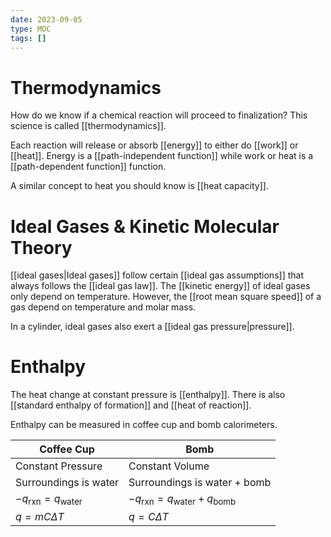```yaml
---
date: 2023-09-05
type: MOC
tags: []
---
```


# Thermodynamics
How do we know if a chemical reaction will proceed to finalization? This science is called [[thermodynamics]].

Each reaction will release or absorb [[energy]] to either do [[work]] or [[heat]]. Energy is a [[path-independent function]] while work or heat is a [[path-dependent function]] function.

A similar concept to heat you should know is [[heat capacity]].

# Ideal Gases & Kinetic Molecular Theory
[[ideal gases|Ideal gases]] follow certain [[ideal gas assumptions]] that always follows the [[ideal gas law]]. The [[kinetic energy]] of ideal gases only depend on temperature. However, the [[root mean square speed]] of a gas depend on temperature and molar mass.

In a cylinder, ideal gases also exert a [[ideal gas pressure|pressure]].

# Enthalpy
The heat change at constant pressure is [[enthalpy]]. There is also [[standard enthalpy of formation]] and [[heat of reaction]].

Enthalpy can be measured in coffee cup and bomb calorimeters.

| Coffee Cup | Bomb |
| --- | --- |
| Constant Pressure | Constant Volume |
| Surroundings is water | Surroundings is water + bomb |
| $-q_{\text{rxn}} = q_{\text{water}}$ | $-q_{\text{rxn}} = q_{\text{water}}+q_{\text{bomb}}$ |
| $q=mC\Delta T$ | $q=C\Delta T$ |


